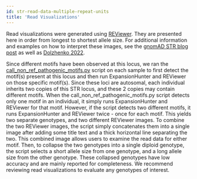 ```yaml
---
id: str-read-data-multiple-repeat-units
title: 'Read Visualizations'
---
```


Read visualizations were generated using [REViewer](https://www.illumina.com/science/genomics-research/articles/reviewer-alignments-short-reads-long-repeat.html). They are presented here in order from longest to shortest allele size. For additional information and examples on how to interpret these images, see the [gnomAD STR blog post](https://gnomad.broadinstitute.org/news/2022-01-the-addition-of-short-tandem-repeat-calls-to-gnomad/) as well as [Dolzhenko 2022](https://doi.org/10.1101/2021.10.20.465046).

Since different motifs have been observed at this locus, we ran the [call_non_ref_pathogenic_motifs.py](https://github.com/broadinstitute/str-analysis/blob/main/str_analysis/call_non_ref_pathogenic_motifs.py) script on each sample to first detect the motif(s) present at this locus and then run ExpansionHunter and REViewer on those specific motif(s). Since these loci are autosomal, each individual inherits two copies of this STR locus, and these 2 copies may contain different motifs. When the call_non_ref_pathogenic_motifs.py script detects only one motif in an individual, it simply runs ExpansionHunter and REViewer for that motif. However, if the script detects two different motifs, it runs ExpansionHunter and REViewer twice - once for each motif. This yields two separate genotypes, and two different REViewer images. To combine the two REViewer images, the script simply concatenates them into a single image after adding some title text and a thick horizontal line separating the two. This combined image allows users to examine the read data for either motif. Then, to collapse the two genotypes into a single diploid genotype, the script selects a short allele size from one genotype, and a long allele size from the other genotype. These collapsed genotypes have low accuracy and are mainly reported for completeness. We recommend reviewing read visualizations to evaluate any genotypes of interest.
